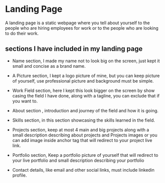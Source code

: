 # Landing Page

A landing page is a static webpage where you tell about yourself to the people who are hiring employees for work or to the people who are looking to do their work.

## sections I have included in my landing page

- Name section, I made my name not to look big on the screen, just kept it small and concise as a brand name.

- A Picture section, I kept a logo picture of mine, but you can keep picture of yourself, use professional picture and background must be simple.

- Work Field section, here I kept this look bigger on the screen by show casing the field I have done, along with a tagline, you can exclude that if you want to.

- About section , introduction and journey of the field and how it is going.

- Skills section, in this section showcasing the skills learned in the field.

- Projects section, keep at most 4 main and big projects along with a small description describing about projects and Projects images or you can add image inside anchor tag that will redirect to your project live link. 

- Portfolio section, Keep a portfolio picture of yourself that will redirect to your live portfolio and small description describing your portfolio

- Contact details, like email and other social links, must include linkedin profile.


